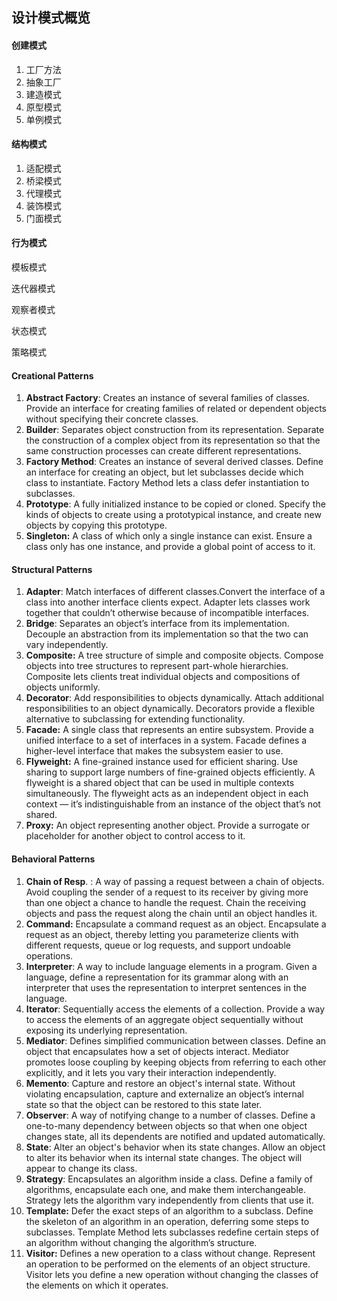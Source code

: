 ## 设计模式概览

#### 创建模式

1. 工厂方法
2. 抽象工厂
3. 建造模式
4. 原型模式
5. 单例模式

#### 结构模式

1. 适配模式
2. 桥梁模式
3. 代理模式
4. 装饰模式
5. 门面模式

#### 行为模式

模板模式

迭代器模式

观察者模式

状态模式

策略模式



#### **Creational Patterns**

1. **Abstract Factory**:  Creates an instance of several families of classes. Provide an interface for creating families of related or dependent objects without specifying their concrete classes.
2. **Builder**: Separates object construction from its representation. Separate the construction of a complex object from its representation so that the same construction processes can create different representations.
3. **Factory Method**: Creates an instance of several derived classes. Define an interface for creating an object, but let subclasses decide which class to instantiate. Factory Method lets a class defer instantiation to subclasses.
4. **Prototype**: A fully initialized instance to be copied or cloned. Specify the kinds of objects to create using a prototypical instance, and create new objects by copying this prototype.
5. **Singleton:** A class of which only a single instance can exist. Ensure a class only has one instance, and provide a global point of access to it.

#### **Structural Patterns**

1. **Adapter**: Match interfaces of different classes.Convert the interface of a class into another interface clients expect. Adapter lets classes work together that couldn’t otherwise because of incompatible interfaces.
2. **Bridge**: Separates an object’s interface from its implementation. Decouple an abstraction from its implementation so that the two can vary independently.
3. **Composite:** A tree structure of simple and composite objects. Compose objects into tree structures to represent part-whole hierarchies. Composite lets clients treat individual objects and compositions of objects uniformly.
4. **Decorator**: Add responsibilities to objects dynamically.  Attach additional responsibilities to an object dynamically. Decorators provide a             flexible alternative to subclassing for extending functionality.
5. **Facade:** A single class that represents an entire subsystem. Provide a unified interface to a set of interfaces in a system. Facade defines a higher-level interface that makes the subsystem easier to use.
6. **Flyweight:** A fine-grained instance used for efficient sharing. Use sharing to support large numbers of fine-grained objects efficiently. A flyweight is a shared object that can be used in multiple contexts simultaneously. The flyweight acts as an independent object in each context — it’s indistinguishable from an instance of the object that’s not shared.
7. **Proxy:** An object representing another object. Provide a surrogate or placeholder for another object to control access to it.

#### **Behavioral Patterns**

1. **Chain of Resp**. : A way of passing a request between a chain of objects. Avoid coupling the sender of a request to its receiver by giving more than one object a  chance to handle the request. Chain the receiving objects and pass the request along the chain until an object handles it.
2. **Command:** Encapsulate a command request as an object. Encapsulate a request as an object, thereby letting you parameterize clients with different requests, queue or log requests, and support undoable operations.
3. **Interpreter**: A way to include language elements in a program. Given a language, define a representation for its grammar along with an interpreter that uses the representation to interpret sentences in the language.
4. **Iterator**: Sequentially access the elements of a collection. Provide a way to access the elements of an aggregate object sequentially without exposing its underlying representation.
5. **Mediator**: Defines simplified communication between classes. Define an object that encapsulates how a set of objects interact. Mediator promotes loose coupling by keeping objects from referring to each other explicitly, and it lets you vary their interaction independently.
6. **Memento**: Capture and restore an object's internal state. Without violating encapsulation, capture and externalize an object’s internal state so that the object can be restored to this state later.
7. **Observer**: A way of notifying change to a number of classes. Define a one-to-many dependency between objects so that when one object changes state, all its dependents are notified and updated automatically.
8. **State**: Alter an object's behavior when its state changes. Allow an object to alter its behavior when its internal state changes. The object will appear to change its class.
9. **Strategy**: Encapsulates an algorithm inside a class. Define a family of algorithms, encapsulate each one, and make them interchangeable.            Strategy lets the algorithm vary independently from clients that use it.
10. **Template:** Defer the exact steps of an algorithm to a subclass. Define the skeleton of an algorithm in an operation, deferring some steps to subclasses. Template Method lets subclasses redefine certain steps of an algorithm without changing the algorithm’s structure.
11. **Visitor:** Defines a new operation to a class without change. Represent an operation to be performed on the elements of an object structure. Visitor lets you define a new operation without changing the classes of the elements on which it operates.